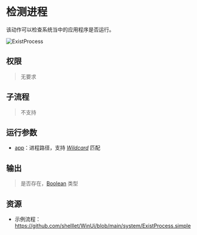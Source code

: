 # 检测进程 
该动作可以检查系统当中的应用程序是否运行。

![ExistProcess](./images/11.png ':size=90%')

## 权限
> 无要求

## 子流程

> 不支持

## 运行参数

* [app](./types/Path.md)：进程路径，支持 [*Wildcard*](./introduction/workflow/wildcard.md) 匹配


## 输出

> 是否存在，[Boolean](./types/Boolean.md) 类型

## 资源
* 示例流程：https://github.com/shelllet/WinUi/blob/main/system/ExistProcess.simple
